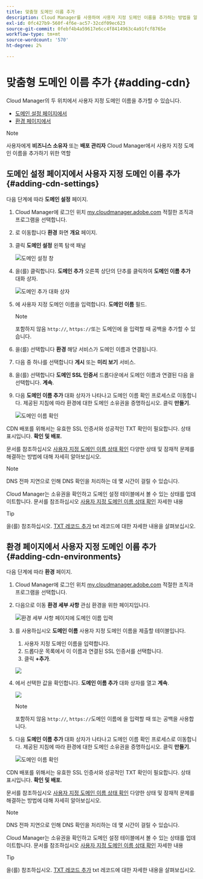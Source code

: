 ```yaml
---
title: 맞춤형 도메인 이름 추가
description: Cloud Manager를 사용하여 사용자 지정 도메인 이름을 추가하는 방법을 알아봅니다.
exl-id: 0fc427b9-560f-4f6e-ac57-32cdf09ec623
source-git-commit: 0febf4b4a59617e6cc4f8414963c4a91fcf8765e
workflow-type: tm+mt
source-wordcount: '570'
ht-degree: 2%

---
```


# 맞춤형 도메인 이름 추가 {#adding-cdn}

Cloud Manager의 두 위치에서 사용자 지정 도메인 이름을 추가할 수 있습니다.

* [도메인 설정 페이지에서](#adding-cdn-settings)
* [환경 페이지에서](#adding-cdn-environments)

>[!NOTE]
>
>사용자에게 **비즈니스 소유자** 또는 **배포 관리자** Cloud Manager에서 사용자 지정 도메인 이름을 추가하기 위한 역할

## 도메인 설정 페이지에서 사용자 지정 도메인 이름 추가 {#adding-cdn-settings}

다음 단계에 따라 **도메인 설정** 페이지.

1. Cloud Manager에 로그인 위치 [my.cloudmanager.adobe.com](https://my.cloudmanager.adobe.com/) 적절한 조직과 프로그램을 선택합니다.

1. 로 이동합니다 **환경** 화면 **개요** 페이지.

1. 클릭 **도메인 설정** 왼쪽 탐색 패널

   ![도메인 설정 창](/help/implementing/cloud-manager/assets/cdn/cdn-create.png)

1. 을(를) 클릭합니다. **도메인 추가** 오른쪽 상단의 단추를 클릭하여 **도메인 이름 추가** 대화 상자.

   ![도메인 추가 대화 상자](/help/implementing/cloud-manager/assets/cdn/add-cdn1.png)

1. 에 사용자 지정 도메인 이름을 입력합니다. **도메인 이름** 필드.

   >[!NOTE]
   >
   >포함하지 않음 `http://`, `https://`또는 도메인에 을 입력할 때 공백을 추가할 수 있습니다.

1. 을(를) 선택합니다 **환경** 해당 서비스가 도메인 이름과 연결됩니다.

1. 다음 중 하나를 선택합니다 **게시** 또는 **미리 보기** 서비스.

1. 을(를) 선택합니다 **도메인 SSL 인증서** 드롭다운에서 도메인 이름과 연결된 다음 을 선택합니다. **계속**.

1. 다음 **도메인 이름 추가** 대화 상자가 나타나고 도메인 이름 확인 프로세스로 이동합니다. 제공된 지침에 따라 환경에 대한 도메인 소유권을 증명하십시오. 클릭 **만들기**.

   ![도메인 이름 확인](/help/implementing/cloud-manager/assets/cdn/cdn-create6.png)

CDN 배포를 위해서는 유효한 SSL 인증서와 성공적인 TXT 확인이 필요합니다. 상태 표시입니다. **확인 및 배포**.

문서를 참조하십시오 [사용자 지정 도메인 이름 상태 확인](/help/implementing/cloud-manager/custom-domain-names/check-domain-name-status.md) 다양한 상태 및 잠재적 문제를 해결하는 방법에 대해 자세히 알아보십시오.

>[!NOTE]
>
>DNS 전파 지연으로 인해 DNS 확인을 처리하는 데 몇 시간이 걸릴 수 있습니다.
>
>Cloud Manager는 소유권을 확인하고 도메인 설정 테이블에서 볼 수 있는 상태를 업데이트합니다. 문서를 참조하십시오 [사용자 지정 도메인 이름 상태 확인](/help/implementing/cloud-manager/custom-domain-names/check-domain-name-status.md) 자세한 내용

>[!TIP]
>
>을(를) 참조하십시오. [TXT 레코드 추가](/help/implementing/cloud-manager/custom-domain-names/add-text-record.md) txt 레코드에 대한 자세한 내용을 살펴보십시오.

## 환경 페이지에서 사용자 지정 도메인 이름 추가 {#adding-cdn-environments}

다음 단계에 따라 **환경** 페이지.

1. Cloud Manager에 로그인 위치 [my.cloudmanager.adobe.com](https://my.cloudmanager.adobe.com/) 적절한 조직과 프로그램을 선택합니다.

1. 다음으로 이동 **환경 세부 사항** 관심 환경을 위한 페이지입니다.

   ![환경 세부 사항 페이지에 도메인 이름 입력](/help/implementing/cloud-manager/assets/cdn/cdn-create4.png)

1. 를 사용하십시오 **도메인 이름** 사용자 지정 도메인 이름을 제출할 테이블입니다.

   1. 사용자 지정 도메인 이름을 입력합니다.
   1. 드롭다운 목록에서 이 이름과 연결된 SSL 인증서를 선택합니다.
   1. 클릭 **+추가**.

   ![](/help/implementing/cloud-manager/assets/cdn/cdn-create3.png)

1. 에서 선택한 값을 확인합니다. **도메인 이름 추가** 대화 상자를 열고 **계속**.

   ![](/help/implementing/cloud-manager/assets/cdn/cdn-create5.png)

   >[!NOTE]
   >
   >포함하지 않음 `http://`, `https://`도메인 이름에 을 입력할 때 또는 공백을 사용합니다.

1. 다음 **도메인 이름 추가** 대화 상자가 나타나고 도메인 이름 확인 프로세스로 이동합니다. 제공된 지침에 따라 환경에 대한 도메인 소유권을 증명하십시오. 클릭 **만들기**.

   ![도메인 이름 확인](/help/implementing/cloud-manager/assets/cdn/cdn-create6.png)

CDN 배포를 위해서는 유효한 SSL 인증서와 성공적인 TXT 확인이 필요합니다. 상태 표시입니다. **확인 및 배포**.

문서를 참조하십시오 [사용자 지정 도메인 이름 상태 확인](/help/implementing/cloud-manager/custom-domain-names/check-domain-name-status.md) 다양한 상태 및 잠재적 문제를 해결하는 방법에 대해 자세히 알아보십시오.

>[!NOTE]
>
>DNS 전파 지연으로 인해 DNS 확인을 처리하는 데 몇 시간이 걸릴 수 있습니다.
>
>Cloud Manager는 소유권을 확인하고 도메인 설정 테이블에서 볼 수 있는 상태를 업데이트합니다. 문서를 참조하십시오 [사용자 지정 도메인 이름 상태 확인](/help/implementing/cloud-manager/custom-domain-names/check-domain-name-status.md) 자세한 내용

>[!TIP]
>
>을(를) 참조하십시오. [TXT 레코드 추가](/help/implementing/cloud-manager/custom-domain-names/add-text-record.md) txt 레코드에 대한 자세한 내용을 살펴보십시오.
